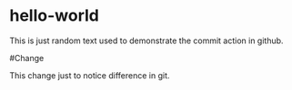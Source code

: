 # hello-world


This is just random text used to demonstrate the commit action in github.


#Change

This change just to notice difference in git.
